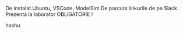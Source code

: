 De instalat Ubuntu, VSCode, ModelSim
De parcurs linkurile de pe Slack
Prezenta la laborator OBLIGATORIE !


hashu